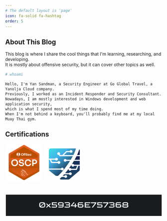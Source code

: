 ```yaml
---
# The default layout is 'page'
icon: fa-solid fa-hashtag
order: 5
---
```



## About This Blog
This blog is where I share the cool things that I'm learning, researching, and developing.<br>
It is mostly about offensive security, but it can cover other topics as well.

```bash
# whoami
```
```
Hello, I'm Yan Sandman, a Security Engineer at Go Global Travel, a Yanolja Cloud company.
Previously, I worked as an Incident Responder and Security Consultant.
Nowadays, I am mostly interested in Windows development and web application security,
which is what I spend most of my time doing.
When I'm not behind a keyboard, you'll probably find me at my local Muay Thai gym.
```

## Certifications

<div style="display: flex; align-items: center; margin-bottom: 40px;">
  <a href="https://www.credential.net/b5f685ea-9adb-4c0e-a1e8-cf4b0e692483#gs.5rpk66" target="_blank" style="margin-right: 20px;">
    <img width="120" height="120" src="/assets/img/logos/oscp.png" alt="OSCP Certification Logo">
  </a>
  <a href="https://www.linkedin.com/in/yan-sandman-396537242/details/certifications/1720623337790/single-media-viewer?type=DOCUMENT&profileId=ACoAADw8QGIB_TJKJ3Cd_n_ZPX2jfcK-yMbT5_o&lipi=urn%3Ali%3Apage%3Ad_flagship3_profile_view_base_certifications_details%3B9r%2FlQdMnRV%2B2dfU%2F2mM7yg%3D%3D" target="_blank" style="position: relative; top: 5px;">
    <img width="100" height="100" src="/assets/img/logos/trainsec-main-logo-icon.svg" alt="TrainSec Certification Logo">
  </a>
</div>

<!-- Your new gif at the end of the page -->
<div style="text-align:center; margin-top: 40px;">
  <img width="500" src="/assets/img/logos/ezgif-1-5675809a46.gif" alt="Logo GIF">
</div>

